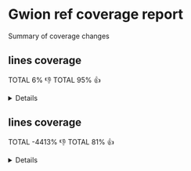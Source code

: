 # Gwion ref coverage report

Summary of coverage changes

## lines coverage

TOTAL 6% :-1:
TOTAL 95% :+1:

<details>
|file|diff|status|
|---|---|---|
|[src/arg.c](https://Gwion.github.io/gwion-coverage-report/ref/index.src_arg.c.html)|25%|:-1:|
|[src/emit/emit.c](https://Gwion.github.io/gwion-coverage-report/ref/index.src_emit_emit.c.html)|-1%|:-1:|
|[src/env/envset.c](https://Gwion.github.io/gwion-coverage-report/ref/index.src_env_envset.c.html)|-2%|:-1:|
|[src/env/type.c](https://Gwion.github.io/gwion-coverage-report/ref/index.src_env_type.c.html)|-3%|:-1:|
|[src/gwion.c](https://Gwion.github.io/gwion-coverage-report/ref/index.src_gwion.c.html)|-9%|:-1:|
|[src/import/cleaner.c](https://Gwion.github.io/gwion-coverage-report/ref/index.src_import_cleaner.c.html)|66%|:-1:|
|[src/import/import_cdef.c](https://Gwion.github.io/gwion-coverage-report/ref/index.src_import_import_cdef.c.html)|10%|:+1:|
|[src/import/import_checker.c](https://Gwion.github.io/gwion-coverage-report/ref/index.src_import_import_checker.c.html)|-13%|:+1:|
|[src/import/import_enum.c](https://Gwion.github.io/gwion-coverage-report/ref/index.src_import_import_enum.c.html)|100%|:+1:|
|[src/import/import_fdef.c](https://Gwion.github.io/gwion-coverage-report/ref/index.src_import_import_fdef.c.html)|-1%|:+1:|
|[src/import/import_internals.c](https://Gwion.github.io/gwion-coverage-report/ref/index.src_import_import_internals.c.html)|100%|:+1:|
|[src/import/import_item.c](https://Gwion.github.io/gwion-coverage-report/ref/index.src_import_import_item.c.html)|100%|:+1:|
|[src/import/import_oper.c](https://Gwion.github.io/gwion-coverage-report/ref/index.src_import_import_oper.c.html)|100%|:+1:|
|[src/import/import_special.c](https://Gwion.github.io/gwion-coverage-report/ref/index.src_import_import_special.c.html)|100%|:+1:|
|[src/import/import_tdef.c](https://Gwion.github.io/gwion-coverage-report/ref/index.src_import_import_tdef.c.html)|-4%|:+1:|
|[src/import/import_type.c](https://Gwion.github.io/gwion-coverage-report/ref/index.src_import_import_type.c.html)|100%|:+1:|
|[src/import/import_udef.c](https://Gwion.github.io/gwion-coverage-report/ref/index.src_import_import_udef.c.html)|47%|:-1:|
|[src/lib/array.c](https://Gwion.github.io/gwion-coverage-report/ref/index.src_lib_array.c.html)|-9%|:-1:|
|[src/lib/engine.c](https://Gwion.github.io/gwion-coverage-report/ref/index.src_lib_engine.c.html)|-2%|:+1:|
|[src/lib/event.c](https://Gwion.github.io/gwion-coverage-report/ref/index.src_lib_event.c.html)|61%|:+1:|
|[src/lib/instr.c](https://Gwion.github.io/gwion-coverage-report/ref/index.src_lib_instr.c.html)|-2%|:-1:|
|[src/lib/lib_func.c](https://Gwion.github.io/gwion-coverage-report/ref/index.src_lib_lib_func.c.html)|-2%|:-1:|
|[src/lib/modules.c](https://Gwion.github.io/gwion-coverage-report/ref/index.src_lib_modules.c.html)|1%|:+1:|
|[src/lib/object.c](https://Gwion.github.io/gwion-coverage-report/ref/index.src_lib_object.c.html)|4%|:+1:|
|[src/lib/object_op.c](https://Gwion.github.io/gwion-coverage-report/ref/index.src_lib_object_op.c.html)|4%|:+1:|
|[src/lib/opfunc.c](https://Gwion.github.io/gwion-coverage-report/ref/index.src_lib_opfunc.c.html)|-9%|:-1:|
|[src/lib/prim.c](https://Gwion.github.io/gwion-coverage-report/ref/index.src_lib_prim.c.html)|-1%|:+1:|
|[src/lib/prim_values.c](https://Gwion.github.io/gwion-coverage-report/ref/index.src_lib_prim_values.c.html)|41%|:-1:|
|[src/lib/ptr.c](https://Gwion.github.io/gwion-coverage-report/ref/index.src_lib_ptr.c.html)|-6%|:-1:|
|[src/lib/shred.c](https://Gwion.github.io/gwion-coverage-report/ref/index.src_lib_shred.c.html)|48%|:+1:|
|[src/lib/string.c](https://Gwion.github.io/gwion-coverage-report/ref/index.src_lib_string.c.html)|-34%|:+1:|
|[src/lib/ugen.c](https://Gwion.github.io/gwion-coverage-report/ref/index.src_lib_ugen.c.html)|65%|:-1:|
|[src/lib/vararg.c](https://Gwion.github.io/gwion-coverage-report/ref/index.src_lib_vararg.c.html)|-2%|:+1:|
|[src/main.c](https://Gwion.github.io/gwion-coverage-report/ref/index.src_main.c.html)|25%|:-1:|
|[src/parse/check.c](https://Gwion.github.io/gwion-coverage-report/ref/index.src_parse_check.c.html)|-2%|:+1:|
|[src/parse/compat_func.c](https://Gwion.github.io/gwion-coverage-report/ref/index.src_parse_compat_func.c.html)|60%|:-1:|
|[src/parse/did_you_mean.c](https://Gwion.github.io/gwion-coverage-report/ref/index.src_parse_did_you_mean.c.html)|-3%|:+1:|
|[src/parse/func_operator.c](https://Gwion.github.io/gwion-coverage-report/ref/index.src_parse_func_operator.c.html)|-178%|:-1:|
|[src/parse/func_resolve_tmpl.c](https://Gwion.github.io/gwion-coverage-report/ref/index.src_parse_func_resolve_tmpl.c.html)|2%|:+1:|
|[src/parse/operator.c](https://Gwion.github.io/gwion-coverage-report/ref/index.src_parse_operator.c.html)|2%|:+1:|
|[src/parse/scan0.c](https://Gwion.github.io/gwion-coverage-report/ref/index.src_parse_scan0.c.html)|-2%|:-1:|
|[src/parse/scan1.c](https://Gwion.github.io/gwion-coverage-report/ref/index.src_parse_scan1.c.html)|-3%|:+1:|
|[src/parse/scan2.c](https://Gwion.github.io/gwion-coverage-report/ref/index.src_parse_scan2.c.html)|-1%|:+1:|
|[src/parse/scanx.c](https://Gwion.github.io/gwion-coverage-report/ref/index.src_parse_scanx.c.html)|72%|:-1:|
|[src/parse/stage.c](https://Gwion.github.io/gwion-coverage-report/ref/index.src_parse_stage.c.html)|33%|:+1:|
|[src/parse/template.c](https://Gwion.github.io/gwion-coverage-report/ref/index.src_parse_template.c.html)|-1%|:-1:|
|[src/parse/traverse.c](https://Gwion.github.io/gwion-coverage-report/ref/index.src_parse_traverse.c.html)|-3%|:+1:|
|[src/parse/type_decl.c](https://Gwion.github.io/gwion-coverage-report/ref/index.src_parse_type_decl.c.html)|-4%|:+1:|
|[src/pass.c](https://Gwion.github.io/gwion-coverage-report/ref/index.src_pass.c.html)|100%|:+1:|
|[src/plug.c](https://Gwion.github.io/gwion-coverage-report/ref/index.src_plug.c.html)|100%|:+1:|
|[src/soundinfo.c](https://Gwion.github.io/gwion-coverage-report/ref/index.src_soundinfo.c.html)|68%|:-1:|
|[src/vm/closure.c](https://Gwion.github.io/gwion-coverage-report/ref/index.src_vm_closure.c.html)|-8%|:+1:|
|[src/vm/driver.c](https://Gwion.github.io/gwion-coverage-report/ref/index.src_vm_driver.c.html)|25%|:-1:|
|[src/vm/gack.c](https://Gwion.github.io/gwion-coverage-report/ref/index.src_vm_gack.c.html)|-5%|:+1:|
|[src/vm/shreduler.c](https://Gwion.github.io/gwion-coverage-report/ref/index.src_vm_shreduler.c.html)|100%|:+1:|
|[src/vm/vm.c](https://Gwion.github.io/gwion-coverage-report/ref/index.src_vm_vm.c.html)|-9%|:+1:|
|[src/vm/vm_name.c](https://Gwion.github.io/gwion-coverage-report/ref/index.src_vm_vm_name.c.html)|100%|:+1:|
</details>

## lines coverage

TOTAL -4413% :-1:
TOTAL 81% :+1:

<details>
|file|diff|status|
|---|---|---|
|[src/arg.c](https://Gwion.github.io/gwion-coverage-report/ref/index.src_arg.c.html)|21%|:+1:|
|[src/compile.c](https://Gwion.github.io/gwion-coverage-report/ref/index.src_compile.c.html)|4%|:+1:|
|[src/emit/emit.c](https://Gwion.github.io/gwion-coverage-report/ref/index.src_emit_emit.c.html)|1%|:+1:|
|[src/env/env_utils.c](https://Gwion.github.io/gwion-coverage-report/ref/index.src_env_env_utils.c.html)|-2%|:-1:|
|[src/env/envset.c](https://Gwion.github.io/gwion-coverage-report/ref/index.src_env_envset.c.html)|-8%|:-1:|
|[src/env/func.c](https://Gwion.github.io/gwion-coverage-report/ref/index.src_env_func.c.html)|1%|:+1:|
|[src/env/nspc.c](https://Gwion.github.io/gwion-coverage-report/ref/index.src_env_nspc.c.html)|2%|:+1:|
|[src/env/type.c](https://Gwion.github.io/gwion-coverage-report/ref/index.src_env_type.c.html)|-4%|:-1:|
|[src/gwion.c](https://Gwion.github.io/gwion-coverage-report/ref/index.src_gwion.c.html)|-17%|:-1:|
|[src/import/cleaner.c](https://Gwion.github.io/gwion-coverage-report/ref/index.src_import_cleaner.c.html)|67%|:-1:|
|[src/import/import_cdef.c](https://Gwion.github.io/gwion-coverage-report/ref/index.src_import_import_cdef.c.html)|6%|:+1:|
|[src/import/import_checker.c](https://Gwion.github.io/gwion-coverage-report/ref/index.src_import_import_checker.c.html)|1%|:+1:|
|[src/import/import_enum.c](https://Gwion.github.io/gwion-coverage-report/ref/index.src_import_import_enum.c.html)|-13%|:-1:|
|[src/import/import_fdef.c](https://Gwion.github.io/gwion-coverage-report/ref/index.src_import_import_fdef.c.html)|-13%|:+1:|
|[src/import/import_internals.c](https://Gwion.github.io/gwion-coverage-report/ref/index.src_import_import_internals.c.html)|86%|:+1:|
|[src/import/import_item.c](https://Gwion.github.io/gwion-coverage-report/ref/index.src_import_import_item.c.html)|-7%|:+1:|
|[src/import/import_tdef.c](https://Gwion.github.io/gwion-coverage-report/ref/index.src_import_import_tdef.c.html)|-31%|:-1:|
|[src/import/import_type.c](https://Gwion.github.io/gwion-coverage-report/ref/index.src_import_import_type.c.html)|-1%|:-1:|
|[src/import/import_udef.c](https://Gwion.github.io/gwion-coverage-report/ref/index.src_import_import_udef.c.html)|10%|:+1:|
|[src/lib/array.c](https://Gwion.github.io/gwion-coverage-report/ref/index.src_lib_array.c.html)|1%|:+1:|
|[src/lib/engine.c](https://Gwion.github.io/gwion-coverage-report/ref/index.src_lib_engine.c.html)|-4%|:-1:|
|[src/lib/event.c](https://Gwion.github.io/gwion-coverage-report/ref/index.src_lib_event.c.html)|-9%|:-1:|
|[src/lib/lib_func.c](https://Gwion.github.io/gwion-coverage-report/ref/index.src_lib_lib_func.c.html)|-10%|:-1:|
|[src/lib/modules.c](https://Gwion.github.io/gwion-coverage-report/ref/index.src_lib_modules.c.html)|-5%|:-1:|
|[src/lib/object.c](https://Gwion.github.io/gwion-coverage-report/ref/index.src_lib_object.c.html)|7%|:+1:|
|[src/lib/object_op.c](https://Gwion.github.io/gwion-coverage-report/ref/index.src_lib_object_op.c.html)|10%|:+1:|
|[src/lib/opfunc.c](https://Gwion.github.io/gwion-coverage-report/ref/index.src_lib_opfunc.c.html)|10%|:+1:|
|[src/lib/ptr.c](https://Gwion.github.io/gwion-coverage-report/ref/index.src_lib_ptr.c.html)|1%|:+1:|
|[src/lib/shred.c](https://Gwion.github.io/gwion-coverage-report/ref/index.src_lib_shred.c.html)|37%|:+1:|
|[src/lib/string.c](https://Gwion.github.io/gwion-coverage-report/ref/index.src_lib_string.c.html)|-45%|:-1:|
|[src/lib/ugen.c](https://Gwion.github.io/gwion-coverage-report/ref/index.src_lib_ugen.c.html)|17%|:+1:|
|[src/lib/vararg.c](https://Gwion.github.io/gwion-coverage-report/ref/index.src_lib_vararg.c.html)|-14%|:+1:|
|[src/main.c](https://Gwion.github.io/gwion-coverage-report/ref/index.src_main.c.html)|62%|:-1:|
|[src/parse/check.c](https://Gwion.github.io/gwion-coverage-report/ref/index.src_parse_check.c.html)|-16%|:+1:|
|[src/parse/compat_func.c](https://Gwion.github.io/gwion-coverage-report/ref/index.src_parse_compat_func.c.html)|68%|:-1:|
|[src/parse/did_you_mean.c](https://Gwion.github.io/gwion-coverage-report/ref/index.src_parse_did_you_mean.c.html)|-20%|:+1:|
|[src/parse/func_operator.c](https://Gwion.github.io/gwion-coverage-report/ref/index.src_parse_func_operator.c.html)|2%|:+1:|
|[src/parse/func_resolve_tmpl.c](https://Gwion.github.io/gwion-coverage-report/ref/index.src_parse_func_resolve_tmpl.c.html)|3%|:+1:|
|[src/parse/operator.c](https://Gwion.github.io/gwion-coverage-report/ref/index.src_parse_operator.c.html)|5%|:+1:|
|[src/parse/scan1.c](https://Gwion.github.io/gwion-coverage-report/ref/index.src_parse_scan1.c.html)|2%|:+1:|
|[src/parse/scan2.c](https://Gwion.github.io/gwion-coverage-report/ref/index.src_parse_scan2.c.html)|-19%|:+1:|
|[src/parse/scanx.c](https://Gwion.github.io/gwion-coverage-report/ref/index.src_parse_scanx.c.html)|7%|:+1:|
|[src/parse/stage.c](https://Gwion.github.io/gwion-coverage-report/ref/index.src_parse_stage.c.html)|85%|:-1:|
|[src/parse/template.c](https://Gwion.github.io/gwion-coverage-report/ref/index.src_parse_template.c.html)|-18%|:-1:|
|[src/parse/traverse.c](https://Gwion.github.io/gwion-coverage-report/ref/index.src_parse_traverse.c.html)|-24%|:+1:|
|[src/parse/type_decl.c](https://Gwion.github.io/gwion-coverage-report/ref/index.src_parse_type_decl.c.html)|-1%|:-1:|
|[src/plug.c](https://Gwion.github.io/gwion-coverage-report/ref/index.src_plug.c.html)|-9%|:+1:|
|[src/vm/closure.c](https://Gwion.github.io/gwion-coverage-report/ref/index.src_vm_closure.c.html)|-50%|:+1:|
|[src/vm/driver.c](https://Gwion.github.io/gwion-coverage-report/ref/index.src_vm_driver.c.html)|52%|:-1:|
|[src/vm/gack.c](https://Gwion.github.io/gwion-coverage-report/ref/index.src_vm_gack.c.html)|-15%|:+1:|
|[src/vm/shreduler.c](https://Gwion.github.io/gwion-coverage-report/ref/index.src_vm_shreduler.c.html)|87%|:+1:|
|[src/vm/vm.c](https://Gwion.github.io/gwion-coverage-report/ref/index.src_vm_vm.c.html)|-35%|:+1:|
|[src/vm/vm_name.c](https://Gwion.github.io/gwion-coverage-report/ref/index.src_vm_vm_name.c.html)|-5%|:-1:|
</details>


